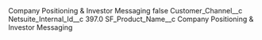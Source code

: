 <?xml version="1.0" encoding="UTF-8"?>
<CustomMetadata xmlns="http://soap.sforce.com/2006/04/metadata" xmlns:xsi="http://www.w3.org/2001/XMLSchema-instance" xmlns:xsd="http://www.w3.org/2001/XMLSchema">
    <label>Company Positioning &amp; Investor Messaging</label>
    <protected>false</protected>
    <values>
        <field>Customer_Channel__c</field>
        <value xsi:nil="true"/>
    </values>
    <values>
        <field>Netsuite_Internal_Id__c</field>
        <value xsi:type="xsd:double">397.0</value>
    </values>
    <values>
        <field>SF_Product_Name__c</field>
        <value xsi:type="xsd:string">Company Positioning &amp; Investor Messaging</value>
    </values>
</CustomMetadata>
